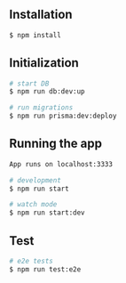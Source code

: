 ## Installation

```bash
$ npm install
```

## Initialization

```bash
# start DB
$ npm run db:dev:up

# run migrations
$ npm run prisma:dev:deploy
```

## Running the app

```bash
App runs on localhost:3333

# development
$ npm run start

# watch mode
$ npm run start:dev
```

## Test

```bash
# e2e tests
$ npm run test:e2e
```
